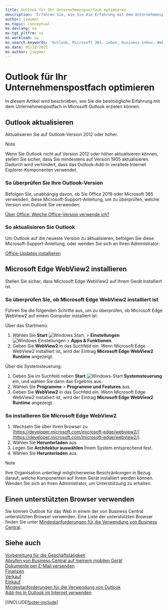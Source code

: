 ```yaml
---
title: Outlook für Ihr Unternehmenspostfach optimieren
description: 'Erfahren Sie, wie Sie die Erfahrung mit dem Unternehmenspostfach in Microsoft Outlook verbessern können.'
author: jswymer
ms.topic: conceptual
ms.devlang: na
ms.tgt_pltfrm: na
ms.workload: na
ms.search.keywords: 'Outlook, Microsoft 365, inbox, business inbox, WebView2, Edge, addin, add-in'
ms.date: 05/12/2021
ms.author: jswymer
---
```

# <a name="optimizing-outlook-for-your-business-inbox" />Outlook für Ihr Unternehmenspostfach optimieren

In diesem Artikel wird beschrieben, wie Sie die bestmögliche Erfahrung mit dem Unternehmenpostfach in Microsoft Outlook erzielen können. 

## <a name="update-outlook" />Outlook aktualisieren

Aktualisieren Sie auf Outlook-Version 2012 oder höher.

> [!NOTE]
> Wenn Sie Outlook nicht auf Version 2012 oder höher aktualisieren können, stellen Sie sicher, dass Sie mindestens auf Version 1905 aktualisieren. Dadurch wird verhindert, dass das Outlook-Add-In veraltete Internet Explorer-Komponenten verwendet.

### <a name="how-to-check-your-version-of-outlook" />So überprüfen Sie Ihre Outlook-Version

Befolgen Sie, unabhängig davon, ob Sie Office 2019 oder Microsoft 365 verwenden, diese Microsoft-Support-Anleitung, um zu überprüfen, welche Version von Outlook Sie verwenden:  

[Über Office: Welche Office-Version verwende ich?](https://support.microsoft.com/office/about-office-what-version-of-office-am-i-using-932788b8-a3ce-44bf-bb09-e334518b8b19)

### <a name="how-to-update-outlook" />So aktualisieren Sie Outlook

Um Outlook auf die neueste Version zu aktualisieren, befolgen Sie diese Microsoft-Support-Anleitung, oder wenden Sie sich an Ihren Administrator:

[Office-Updates installieren](https://support.microsoft.com/office/install-office-updates-2ab296f3-7f03-43a2-8e50-46de917611c5)

## <a name="install-microsoft-edge-webview2" />Microsoft Edge WebView2 installieren

Stellen Sie sicher, dass Microsoft Edge WebView2 auf Ihrem Gerät installiert ist.

### <a name="how-to-check-if-microsoft-edge-webview2-is-installed" />So überprüfen Sie, ob Microsoft Edge WebView2 installiert ist

Führen Sie die folgenden Schritte aus, um zu überprüfen, ob Microsoft Edge WebView2 auf einem Computer installiert ist:

Über das Startmenü:

1. Wählen Sie **Start** ![Windows Start.](media/windows-start-icon.png "Symbol für Windows-Start") > **Einstellungen** ![Windows Einstellungen](media/windows-settings-icon.png "Symbol für Windows-Einstellungen") > **Apps & Funktionen**.
2. Geben Sie **WebView2** in das Suchfeld ein. Wenn Microsoft Edge WebView2 installiert ist, wird der Eintrag **Microsoft Edge WebView2 Runtime** angezeigt.

Über die Systemsteuerung:

1. Geben Sie im Suchfeld neben **Start** ![Windows-Start](media/windows-start-icon.png "Symbol für Windows-Start") **Systemsteuerung** ein, und wählen Sie dann das Ergebnis aus.
2. Wählen Sie **Programme** > **Programme und Features** aus.
3. Geben Sie **WebView2** in das Suchfeld ein. Wenn Microsoft Edge WebView2 installiert ist, wird der Eintrag **Microsoft Edge WebView2 Runtime** angezeigt.

### <a name="how-to-install-microsoft-edge-webview2" />So installieren Sie Microsoft Edge WebView2

1. Wechseln Sie über Ihren Browser zu [https://developer.microsoft.com/microsoft-edge/webview2/](https://developer.microsoft.com/microsoft-edge/webview2/).
2. Wählen Sie **Herunterladen** aus.
3. Legen Sie **Architektur auswählen** Ihrem System entsprechend fest.
4. Wählen Sie **Herunterladen** aus.

> [!NOTE]
> Ihre Organisation unterliegt möglicherweise Beschränkungen in Bezug darauf, welche Komponenten auf Ihrem Gerät installiert werden können. Wenden Sie sich an Ihren Administrator, um Unterstützung zu erhalten.

## <a name="use-a-supported-browser" />Einen unterstützten Browser verwenden

Sie können Outlook für das Web in einem der von Business Central unterstützten Browser verwenden. Eine Liste der unterstützten Browser finden Sie unter [Mindestanforderungen für die Verwendung von Business Central](product-requirements.md#browsers).

## <a name="see-also" />Siehe auch

[Vorbereitung für die Geschäftstätigkeit](ui-get-ready-business.md)  
[Abrufen von Business Central auf meinem mobilen Gerät](install-mobile-app.md)  
[Dokumente per E-Mail versenden](ui-how-send-documents-email.md)  
[Finanzen](finance.md)  
[Verkauf](sales-manage-sales.md)  
[Einkauf](purchasing-manage-purchasing.md)  
[Mindestanforderungen für die Verwendung von Outlook](product-requirements.md#outlook)  
[Add-Ins in Outlook im Internet verwenden](https://support.office.com/article/Using-Add-ins-in-Outlook-on-the-web-8f2ce816-5df4-44a5-958c-f7f9d6dabdce?appver=OWB150)  


[!INCLUDE[footer-include](includes/footer-banner.md)]
